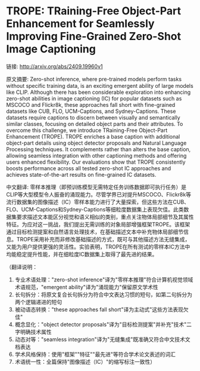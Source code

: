 # TROPE: TRaining-Free Object-Part Enhancement for Seamlessly Improving Fine-Grained Zero-Shot Image Captioning

链接: http://arxiv.org/abs/2409.19960v1

原文摘要:
Zero-shot inference, where pre-trained models perform tasks without specific
training data, is an exciting emergent ability of large models like CLIP.
Although there has been considerable exploration into enhancing zero-shot
abilities in image captioning (IC) for popular datasets such as MSCOCO and
Flickr8k, these approaches fall short with fine-grained datasets like CUB, FLO,
UCM-Captions, and Sydney-Captions. These datasets require captions to discern
between visually and semantically similar classes, focusing on detailed object
parts and their attributes. To overcome this challenge, we introduce
TRaining-Free Object-Part Enhancement (TROPE). TROPE enriches a base caption
with additional object-part details using object detector proposals and Natural
Language Processing techniques. It complements rather than alters the base
caption, allowing seamless integration with other captioning methods and
offering users enhanced flexibility. Our evaluations show that TROPE
consistently boosts performance across all tested zero-shot IC approaches and
achieves state-of-the-art results on fine-grained IC datasets.

中文翻译:
零样本推理（即预训练模型无需特定任务训练数据即可执行任务）是CLIP等大型模型令人振奋的涌现能力。尽管学界已对提升MSCOCO、Flickr8k等流行数据集的图像描述（IC）零样本能力进行了大量探索，但这些方法在CUB、FLO、UCM-Captions和Sydney-Captions等细粒度数据集上表现欠佳。此类数据集要求描述文本能区分视觉和语义相似的类别，重点关注物体局部细节及其属性特征。为应对这一挑战，我们提出无需训练的对象局部增强框架TROPE。该框架通过目标检测提案和自然语言处理技术，在基础描述文本中补充物体局部细节信息。TROPE采用补充而非修改基础描述的方式，既可与其他描述方法无缝集成，又能为用户提供更强的灵活性。实验表明，TROPE在所有测试的零样本IC方法中均能稳定提升性能，并在细粒度IC数据集上取得了最先进的结果。

（翻译说明：
1. 专业术语处理："zero-shot inference"译为"零样本推理"符合计算机视觉领域术语规范，"emergent ability"译为"涌现能力"保留原文学术性
2. 长句拆分：将原文复合长句拆分为符合中文表达习惯的短句，如第二句拆分为两个逻辑递进的短句
3. 被动语态转换："these approaches fall short"译为主动式"这些方法表现欠佳"
4. 概念显化："object detector proposals"译为"目标检测提案"并补充"技术"二字明确技术属性
5. 动态对等："seamless integration"译为"无缝集成"既准确又符合中文技术文档表达
6. 学术风格保持：使用"框架""特征""最先进"等符合学术论文表述的词汇
7. 术语统一性：全篇保持"图像描述（IC）"的缩写标注一致性）
